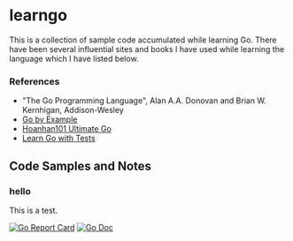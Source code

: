 # learngo
This is a collection of sample code accumulated while learning Go. There
have been several influential sites and books I have used while learning the
language which I have listed below.

### References
* "The Go Programming Language", Alan A.A. Donovan and Brian W. Kernhigan, Addison-Wesley
* [Go by Example](https://gobyexample.com/)
* [Hoanhan101 Ultimate Go](https://github.com/hoanhan101/ultimate-go)
* [Learn Go with Tests](https://github.com/quii/learn-go-with-tests)

## Code Samples and Notes
### hello
This is a test.

[![Go Report Card](https://goreportcard.com/badge/github.com/rigikulm/learngo)](https://goreportcard.com/report/github.com/rigikulm/learngo)
[![Go Doc](https://img.shields.io/badge/godoc-reference-blue.svg)](http://godoc.org/github.com/rigikulm/learngo)
